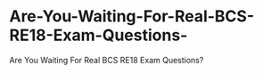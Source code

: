 # Are-You-Waiting-For-Real-BCS-RE18-Exam-Questions-
Are You Waiting For Real BCS RE18 Exam Questions?
